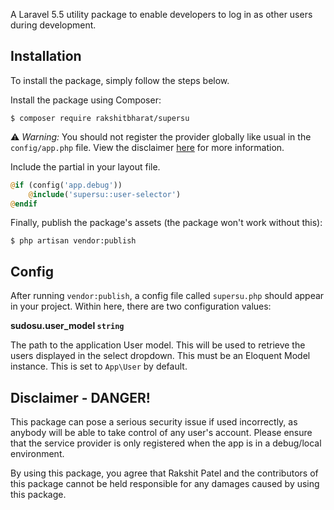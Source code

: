 A Laravel 5.5 utility package to enable developers to log in as other users during development.


## Installation

To install the package, simply follow the steps below.

Install the package using Composer:

```
$ composer require rakshitbharat/supersu
```

⚠️  *Warning:* You should not register the provider globally like usual in the `config/app.php` file. View the disclaimer [here](#disclaimer---danger) for more information.

Include the partial in your layout file.

```php
@if (config('app.debug'))
    @include('supersu::user-selector')
@endif
```

Finally, publish the package's assets (the package won't work without this):

```
$ php artisan vendor:publish
```

## Config
After running `vendor:publish`, a config file called `supersu.php` should appear in your project. Within here, there are two configuration values:

**sudosu.user_model `string`**

The path to the application User model. This will be used to retrieve the users displayed in the select dropdown. This must be an Eloquent Model instance. This is set to `App\User` by default.

## Disclaimer - DANGER!
This package can pose a serious security issue if used incorrectly, as anybody will be able to take control of any user's account. Please ensure that the service provider is only registered when the app is in a debug/local environment.

By using this package, you agree that Rakshit Patel and the contributors of this package cannot be held responsible for any damages caused by using this package.
